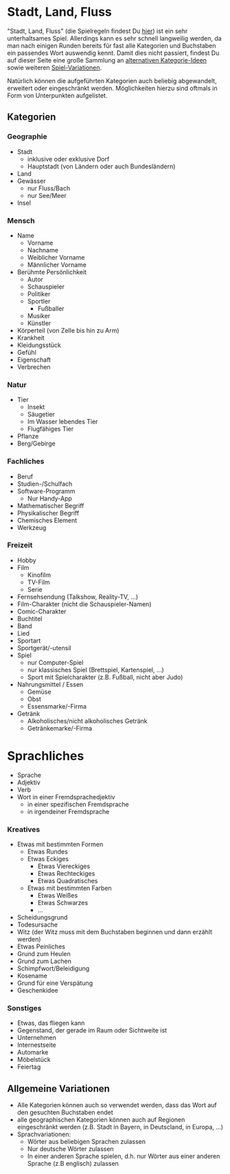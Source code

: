 # Stadt, Land, Fluss

"Stadt, Land, Fluss" (die Spielregeln findest Du [hier](../README.md#stadt-land-fluss)) ist ein sehr unterhaltsames Spiel. Allerdings kann es sehr schnell langweilig werden, da man nach einigen Runden bereits für fast alle Kategorien und Buchstaben ein passendes Wort auswendig kennt. Damit dies nicht passiert, findest Du auf dieser Seite eine große Sammlung an [alternativen Kategorie-Ideen](#kategorien) sowie weiteren [Spiel-Variationen](#allgemeine-variationen).

Natürlich können die aufgeführten Kategorien auch beliebig abgewandelt, erweitert oder eingeschränkt werden. Möglichkeiten hierzu sind oftmals in Form von Unterpunkten aufgelistet.

## Kategorien
### Geographie
* Stadt
  * inklusive oder exklusive Dorf
  * Hauptstadt (von Ländern oder auch Bundesländern)
* Land
* Gewässer
  * nur Fluss/Bach
  * nur See/Meer
* Insel

### Mensch
* Name
  * Vorname
  * Nachname
  * Weiblicher Vorname
  * Männlicher Vorname
* Berühmte Persönlichkeit
  * Autor
  * Schauspieler
  * Politiker
  * Sportler
    * Fußballer
  * Musiker
  * Künstler
* Körperteil (von Zelle bis hin zu Arm)
* Krankheit
* Kleidungsstück
* Gefühl
* Eigenschaft
* Verbrechen

### Natur
* Tier
  * Insekt
  * Säugetier
  * Im Wasser lebendes Tier
  * Flugfähiges Tier
* Pflanze
* Berg/Gebirge

### Fachliches
* Beruf
* Studien-/Schulfach
* Software-Programm
  * Nur Handy-App
* Mathematischer Begriff
* Physikalischer Begriff
* Chemisches Element
* Werkzeug

### Freizeit
* Hobby
* Film
  * Kinofilm
  * TV-Film
  * Serie
* Fernsehsendung (Talkshow, Reality-TV, ...)
* Film-Charakter (nicht die Schauspieler-Namen)
* Comic-Charakter 
* Buchtitel
* Band
* Lied
* Sportart
* Sportgerät/-utensil
* Spiel
    * nur Computer-Spiel
    * nur klassisches Spiel (Brettspiel, Kartenspiel, ...)
    * Sport mit Spielcharakter (z.B. Fußball, nicht aber Judo)
* Nahrungsmittel / Essen
  * Gemüse
  * Obst
  * Essensmarke/-Firma
* Getränk
  * Alkoholisches/nicht alkoholisches Getränk
  * Getränkemarke/-Firma

# Sprachliches
* Sprache
* Adjektiv
* Verb
* Wort in einer Fremdsprachedjektiv
  * in einer spezifischen Fremdsprache
  * in irgendeiner Fremdsprache

### Kreatives
* Etwas mit bestimmten Formen
  * Etwas Rundes
  * Etwas Eckiges
    * Etwas Viereckiges
    * Etwas Rechteckiges
    * Etwas Quadratisches
  * Etwas mit bestimmten Farben
    * Etwas Weißes
    * Etwas Schwarzes
    * ...
* Scheidungsgrund
* Todesursache
* Witz (der Witz muss mit dem Buchstaben beginnen und dann erzählt werden)
* Etwas Peinliches
* Grund zum Heulen
* Grund zum Lachen
* Schimpfwort/Beleidigung
* Kosename
* Grund für eine Verspätung
* Geschenkidee

### Sonstiges
* Etwas, das fliegen kann
* Gegenstand, der gerade im Raum oder Sichtweite ist
* Unternehmen
* Internestseite
* Automarke
* Möbelstück
* Feiertag

## Allgemeine Variationen
* Alle Kategorien können auch so verwendet werden, dass das Wort auf den gesuchten Buchstaben endet
* alle geographischen Kategorien können auch auf Regionen eingeschränkt werden (z.B. Stadt in Bayern, in Deutscland, in Europa, ...)
* Sprachvariationen:
  * Wörter aus beliebigen Sprachen zulassen
  * Nur deutsche Wörter zulassen
  * In einer anderen Sprache spielen, d.h. nur Wörter aus einer anderen Sprache (z.B englisch) zulassen
